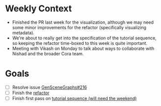 # Weekly Context

* Finished the PR last week for the visualization, although we may need some
  minor improvements for the refactor (specifically visualizing metadata).
* We're about to really get into the specification of the tutorial sequence, so
  keeping the refactor time-boxed to this week is quite important.
* Meeting with Vikash on Monday to talk about ways to collaborate with Nishad
  and the broader Cora team.


# Goals
* [ ] Resolve issue [GenSceneGraphs#216](https://github.com/probcomp/GenSceneGraphs.jl/issues/216)
* [ ] Finish the [refactor](RefactorDerenderingUsingGenSceneGraphs.md)
* [ ] Finish first pass on [tutorial sequence (will need the weekend)](ImplementTutorialSequence.md)
